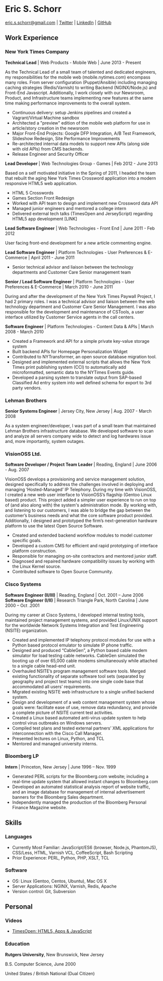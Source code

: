 Eric S. Schorr
==============

eric.s.schorr@gmail.com
| [Twitter](https://twitter.com/jerseyschorr)
| [LinkedIn](www.linkedin.com/in/ericschorr)
| [GitHub](https://github.com/jerseyschorr)


Work Experience
---------------

### New York Times Company

**Technical Lead** | Web Products - Mobile Web | June 2013 - Present

As the Technical Lead of a small team of talented and dedicated engineers, my responsibilities for the mobile web (mobile.nytimes.com) encompass many roles. From server configuration (Puppet/Ansible) including managing caching strategies (Redis/Varnish) to writing Backend (NGINX/Node.js) and Front-End Javascript. Additionally, I work closely with our Newsroom, Product, and Infrastructure teams implementing new features at the same time making performance improvements to the overall system.

* Continuous delivery: setup Jenkins pipelines and created a Vagrant/Virtual Machine sandbox
* Architected a "preview" edition of the mobile web platform for use in article/story creation in the newsroom
* Major Front-End Projects: Google DFP Integration, A/B Test Framework, Slideshow Redesign, Site Performance Improvements
* Re-architected internal data models to support new APIs (along side with old APIs) from CMS backends.
* Release Engineer and Security Officer

**Lead Developer** | Web Technologies Group - Games | Feb 2012 - June 2013

Based on a self motivated initiative in the Spring of 2011, I headed the team that rebuilt the aging New York Times Crossword application into a modern responsive HTML5 web application.

* HTML 5 Crosswords
* Games Section Front Redesign
* Worked with API team to design and implement new Crossword data API
* Managed junior engineers and mentored a college intern
* Delivered external tech talks (TimesOpen and JerseyScript) regarding HTML5 app development [LINK]

**Lead Software Engineer** | Web Technologies - Front End | June 2011 - Feb 2012

User facing front-end development for a new article commenting engine.

**Lead Software Engineer** | Platform Technologies - User Preferences & E-Commerce | April 2011 - June 2011

* Senior technical advisor and liaison between the technology departments and Customer Care Senior management team

**Senior / Lead Software Engineer** | Platform Technologies - User Preferences & E-Commerce | March 2010 - June 2011

During and after the development of the New York Times Paywall Project, I had 2 primary roles. I was a technical advisor and liaison between the web technology department and Customer Care Senior Management. I was also responsible for the development and maintenance of  CSTools, a user interface utilized by Customer Service agents in the call centers.

**Software Engineer** | Platform Technologies - Content Data & APIs | March 2008 - March 2010

* Created a Framework and API for a simple private key-value storage system
* Built backend APIs for Homepage Personalization Widget
* Contributed to NYTransformer, an open source database migration tool.
* Designed and implemented external scripts that allows the New York Times print publishing system (CCI) to automatically add microformatted, semantic data to the NYTimes Events guide.
* Developed a parsing system to translate output from SAP-based Classified Ad entry system into well defined schema for export to 3rd party vendors.


### Lehman Brothers

**Senior Systems Engineer** | Jersey City, New Jersey | Aug. 2007 - March 2008

As a system engineer/developer, I was part of a small team that maintained Lehman Brothers infrastructure database. We developed software to scan and analyze all servers company wide to detect and log hardwares issue and, more importantly, system outages.


### VisionOSS Ltd.

**Software Developer / Project Team Leader** | Reading, England | June 2006 - Aug. 2007

VisionOSS develops a provisioning and service management solution, designed specifically to address the challenges involved in deploying and managing ‘Hosted-Managed’ IP Telephony. During my time with VisionOSS, I created a new web user interface to VisionOSS’s flagship (Gentoo Linux based) product. This project added a simpler user experience to run on top of (and also along with) the system's administration mode. By working with, and listening to our customers, I was able to bridge the gap between the customer’s business needs and what the core software product provided. Additionally, I designed and prototyped the firm’s next-generation hardware platform to use the latest Open Source Software.

* Created and extended backend workflow modules to model customer specific goals.
* Developed a custom CMS for efficient and rapid prototyping of interface platform construction.
* Responsible for managing on-site contractors and mentored junior staff.
* Diagnosed and repaired hardware compatibility issues by working with the Linux Kernel source.
* Contributed software to Open Source Community.


### Cisco Systems

**Software Engineer (II/III)** | Reading, England | Oct. 2001 – June 2006  
**Software Engineer (I/II)** | Research Triangle Park, North Carolina | June 2000 – Oct .2001

During my career at Cisco Systems, I developed internal testing tools, maintained project management systems, and provided Linux/UNIX support for the worldwide Network Systems Integration and Test Engineering (NSITE) organization.

* Created and implemented IP telephony protocol modules for use with a Python based protocol emulator to simulate IP phone traffic.
* Designed and produced “CableGen”, a Python based cable modem simulator for load testing cable networks. CableGen simulated the booting up of over 65,000 cable modems simultaneously while attached to a single cable head-end unit.
* Overhauled NSITE’s program management software tools. Merged existing functionality of separate software tool sets (separated by geography and project test teams) into one single code base that accommodated all users’ requirements.
* Migrated existing NSITE web infrastructure to a single unified backend system.
* Design and development of a web content management system whose goals were: facilitate ease of use, remove data redundancy, and provide a complete picture of NSITE current test activities.
* Created a Linux based automated anti-virus update system to help control virus outbreaks on Windows servers.
* Compiled test plans and tested external partners’ XML applications for interconnection with the Cisco Call Manager.
* Presented lectures on Linux, Python, and TCL
* Mentored and managed university interns.


### Bloomberg LP

**Intern** | Princeton, New Jersey | June 1996 – Nov. 1999
* Generated PERL scripts for the Bloomberg.com website; including a real-time update system that allowed instant changes to Bloomberg.com
* Developed an automated statistical analysis report of website traffic, and an image database for management of internal advertisement banners for the Bloomberg Sales department.
* Independently managed the production of the Bloomberg Personal Finance Magazine website.


Skills
------

### Languages
- Currently Most Familiar: JavaScript/ES6 (browser, Node.js, PhantomJS), CSS/Less, HTML, Varnish VCL, CoffeeScript, Bash Scripting
- Prior Experience: PERL, Python, PHP, XSLT, TCL

### Software
- OS: Linux (Gentoo, Centos, Ubuntu), Mac OS X
- Server Applications: NGINX, Varnish, Redis, Apache
- Version control: Git, Subversion


Personal
--------

### Videos
- [TimesOpen: HTML5, Apps & JavaScript](https://www.youtube.com/watch?v=Qq4x_sxe8k4)

### Education

**Rutgers University**, New Brunswick, New Jersey

B.S. Computer Science, June 2000

United States / British National (Dual Citizen)
